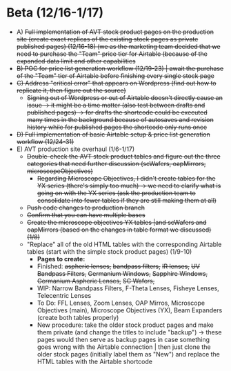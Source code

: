 # Beta (12/16-1/17)

- A) ~~Full implementation of AVT stock product pages on the production site (create exact replicas of the existing stock pages as private published pages) (12/16-18) (we as the marketing team decided that we need to purchase the "Team" price tier for Airtable (because of the expanded data limit and other capabilities~~
- ~~B) POC for price list generation workflow (12/19-23) | await the purchase of the "Team" tier of Airtable before finishing every single stock page~~
- ~~C) Address "critical error" that appears on Wordpress (find out how to replicate it, then figure out the source)~~
  - ~~Signing out of Wordpress or out of Airtable doesn't directly cause an issue -> it might be a time matter (also test between drafts and published pages) -> for drafts the shortcode could be executed many times in the background because of autosaves and revision history while for published pages the shortcode only runs once~~
- ~~D) Full implementation of basic Airtable setup & price list generation workflow (12/24-31)~~
- E) AVT production site overhaul (1/6-1/17)
  - ~~Double-check the AVT stock product tables and figure out the three categories that need further discussion (scWafers, oapMirrors, microscopeObjectives)~~
    - ~~Regarding Microscope Objectives, I didn't create tables for the YX series (there's simply too much) -> we need to clarify what is going on with the YX series (ask the production team to consolidate into fewer tables if they are still making them at all)~~
  - ~~Push code changes to production branch~~
  - ~~Confirm that you can have multiple bases~~
  - ~~Create the microscope objectives YX tables |and scWafers and oapMirrors (based on the changes in table format we discussed) (1/8)~~
  - "Replace" all of the old HTML tables with the corresponding Airtable tables (start with the simple stock product pages) (1/9-10)
    - **Pages to create:**
     - Finished: ~~aspheric lenses,~~ ~~bandpass filters,~~ ~~IR lenses,~~ ~~UV Bandpass Filters,~~ ~~Germanium Windows,~~ ~~Sapphire Windows,~~ ~~Germanium Aspheric Lenses,~~ ~~SC Wafers,~~
     - WIP: Narrow Bandpass Filters, F-Theta Lenses, Fisheye Lenses, Telecentric Lenses
     - To Do: FFL Lenses, Zoom Lenses, OAP Mirros, Microscope Objectives (main), Microscope Objectives (YX), Beam Expanders (create both tables properly)
    - New procedure: take the older stock product pages and make them private (and change the titles to include "backup") -> these pages would then serve as backup pages in case something goes wrong with the Airtable connection | then just clone the older stock pages (initially label them as "New") and replace the HTML tables with the Airtable shortcode
